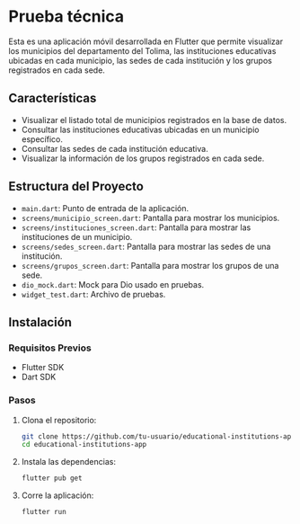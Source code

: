 # Prueba técnica

Esta es una aplicación móvil desarrollada en Flutter que permite visualizar los municipios del departamento del Tolima, las instituciones educativas ubicadas en cada municipio, las sedes de cada institución y los grupos registrados en cada sede.

## Características

- Visualizar el listado total de municipios registrados en la base de datos.
- Consultar las instituciones educativas ubicadas en un municipio específico.
- Consultar las sedes de cada institución educativa.
- Visualizar la información de los grupos registrados en cada sede.

## Estructura del Proyecto

- `main.dart`: Punto de entrada de la aplicación.
- `screens/municipio_screen.dart`: Pantalla para mostrar los municipios.
- `screens/instituciones_screen.dart`: Pantalla para mostrar las instituciones de un municipio.
- `screens/sedes_screen.dart`: Pantalla para mostrar las sedes de una institución.
- `screens/grupos_screen.dart`: Pantalla para mostrar los grupos de una sede.
- `dio_mock.dart`: Mock para Dio usado en pruebas.
- `widget_test.dart`: Archivo de pruebas.

## Instalación

### Requisitos Previos

- Flutter SDK
- Dart SDK

### Pasos

1. Clona el repositorio:
    ```sh
    git clone https://github.com/tu-usuario/educational-institutions-app.git
    cd educational-institutions-app
    ```

2. Instala las dependencias:
    ```sh
    flutter pub get
    ```

3. Corre la aplicación:
    ```sh
    flutter run
    ```
